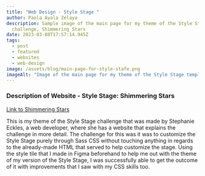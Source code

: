 ```yaml
---
title: "Web Design - Style Stage "
author: Paola Ayala Zelaya
description: Sample image of the main page for my theme of the Style Stage
  challenge, Shimmering Stars
date: 2023-03-08T17:57:14.945Z
tags:
  - post
  - featured
  - websites
  - web-design
image: /assets/blog/main-page-for-style-stafe.png
imageAlt: "Image of the main page for my theme of the Style Stage template "
---
```

### Description of Website - Style Stage: Shimmering Stars

[Link to Shimmering Stars](https://stylestage.dev/styles/shimmering-stars/)

This is my theme of the Style Stage challenge that was made by Stephanie Eckles, a web developer, where she has a website that explains the challenge in more detail. The challenge for this was it was to customize the Style Stage purely through Sass CSS without touching anything in regards to the already-made HTML that served to help customize the stage. Using the style tile that I made in Figma beforehand to help me out with the theme of my version of the Style Stage, I was successfully able to get the outcome of it with improvements that I saw with my CSS skills too.